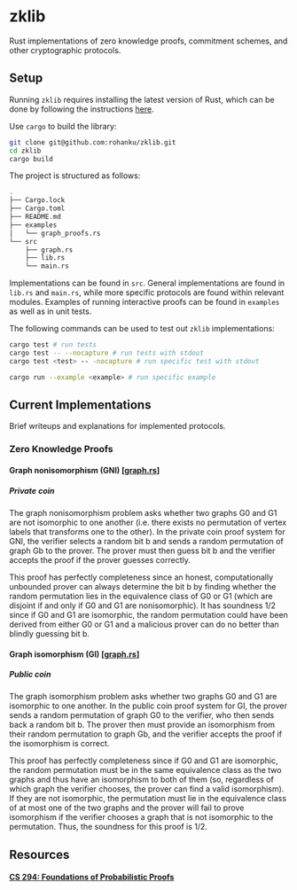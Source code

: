 # zklib

Rust implementations of zero knowledge proofs, commitment schemes, and other cryptographic protocols.

## Setup

Running `zklib` requires installing the latest version of Rust, which can be done by following the instructions [here](https://www.rust-lang.org/tools/install).

Use `cargo` to build the library:
```bash
git clone git@github.com:rohanku/zklib.git
cd zklib
cargo build
```

The project is structured as follows:
```bash
.
├── Cargo.lock
├── Cargo.toml
├── README.md
├── examples
│   └── graph_proofs.rs
└── src
    ├── graph.rs
    ├── lib.rs
    └── main.rs
```
Implementations can be found in `src`. General implementations are found in `lib.rs` and `main.rs`, while more specific protocols are found within relevant modules. Examples of running interactive proofs can be found in `examples` as well as in unit tests.

The following commands can be used to test out `zklib` implementations:
```bash
cargo test # run tests
cargo test -- --nocapture # run tests with stdout
cargo test <test> -- -nocapture # run specific test with stdout

cargo run --example <example> # run specific example
```

## Current Implementations

Brief writeups and explanations for implemented protocols.

### Zero Knowledge Proofs

#### Graph nonisomorphism (GNI) [[graph.rs](src/graph.rs#L183)]

##### Private coin

The graph nonisomorphism problem asks whether two graphs G0 and G1 are not isomorphic to one another (i.e. there exists no permutation of vertex labels that transforms one to the other). In the private coin proof system for GNI, the verifier selects a random bit b and sends a random permutation of graph Gb to the prover. The prover must then guess bit b and the verifier accepts the proof if the prover guesses correctly.

This proof has perfectly completeness since an honest, computationally unbounded prover can always determine the bit b by finding whether the random permutation lies in the equivalence class of G0 or G1 (which are disjoint if and only if G0 and G1 are nonisomorphic). It has soundness 1/2 since if G0 and G1 are isomorphic, the random permutation could have been derived from either G0 or G1 and a malicious prover can do no better than blindly guessing bit b.

#### Graph isomorphism (GI)  [[graph.rs](src/graph.rs#L7)]

##### Public coin

The graph isomorphism problem asks whether two graphs G0 and G1 are isomorphic to one another. In the public coin proof system for GI, the prover sends a random permutation of graph G0 to the verifier, who then sends back a random bit b. The prover then must provide an isomorphism from their random permutation to graph Gb, and the verifier accepts the proof if the isomorphism is correct.

This proof has perfectly completeness since if G0 and G1 are isomorphic, the random permutation must be in the same equivalence class as the two graphs and thus have an isomorphism to both of them (so, regardless of which graph the verifier chooses, the prover can find a valid isomorphism). If they are not isomorphic, the permutation must lie in the equivalence class of at most one of the two graphs and the prover will fail to prove isomorphism if the verifier chooses a graph that is not isomorphic to the permutation. Thus, the soundness for this proof is 1/2.


## Resources


#### [CS 294: Foundations of Probabilistic Proofs](https://people.eecs.berkeley.edu/~alexch/classes/CS294-F2020.html)